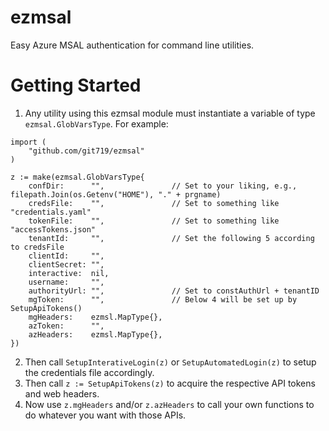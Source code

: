 # ezmsal
Easy Azure MSAL authentication for command line utilities.

# Getting Started
1. Any utility using this ezmsal module must instantiate a variable of type `ezmsal.GlobVarsType`. For example: 

```
import (
    "github.com/git719/ezmsal"
)

z := make(ezmsal.GlobVarsType{
    confDir:      "",               // Set to your liking, e.g., filepath.Join(os.Getenv("HOME"), "." + prgname)
    credsFile:    "",               // Set to something like "credentials.yaml"
    tokenFile:    "",               // Set to something like "accessTokens.json"
    tenantId:     "",               // Set the following 5 according to credsFile
    clientId:     "",
    clientSecret: "",
    interactive:  nil,
    username:     "",
    authorityUrl: "",               // Set to constAuthUrl + tenantID
    mgToken:      "",               // Below 4 will be set up by SetupApiTokens()
    mgHeaders:    ezmsl.MapType{},
    azToken:      "",
    azHeaders:    ezmsl.MapType{},  
})
```

2. Then call `SetupInterativeLogin(z)` or `SetupAutomatedLogin(z)` to setup the credentials file accordingly.
3. Then call `z := SetupApiTokens(z)` to acquire the respective API tokens and web headers.
4. Now use `z.mgHeaders` and/or `z.azHeaders` to call your own functions to do whatever you want with those APIs.
